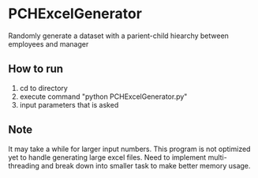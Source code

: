 # PCHExcelGenerator
Randomly generate a dataset with a parient-child hiearchy between employees and manager

## How to run
1. cd to directory
2. execute command "python PCHExcelGenerator.py"
3. input parameters that is asked

## Note
It may take a while for larger input numbers.  This program is not optimized yet to handle generating large excel files.  Need to implement multi-threading and break down into smaller task to make better memory usage.
